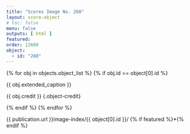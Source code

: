 ```yaml
---
title: "Scores Image No. 260"
layout: score-object
# toc: false
menu: false
outputs: [ html ]
featured: 
order: 12600
object:
  - id: "260"
---
```


{% for obj in objects.object_list %}
{% if obj.id == object[0].id %}

{{ obj.extended_caption }}

{{ obj.credit }} {.object-credit}

{% endif %}
{% endfor %}

<div class="object-credit object-url is-print-only">

{{ publication.url }}image-index/{{ object[0].id }}/ {% if featured %}*{% endif %}

</div>
